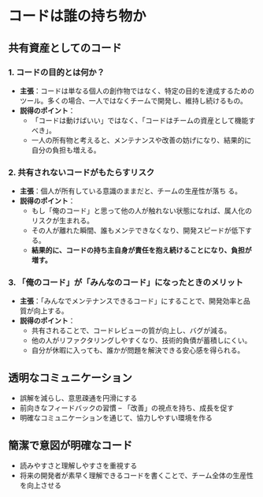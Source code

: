 # コードは誰の持ち物か

## 共有資産としてのコード

### **1. コードの目的とは何か？**

- **主張**：コードは単なる個人の創作物ではなく、特定の目的を達成するためのツール。多くの場合、一人ではなくチームで開発し、維持し続けるもの。  
- **説得のポイント**：
  - 「コードは動けばいい」ではなく、「コードはチームの資産として機能すべき」。
  - 一人の所有物と考えると、メンテナンスや改善の妨げになり、結果的に自分の負担も増える。

### **2. 共有されないコードがもたらすリスク**

- **主張**：個人が所有している意識のままだと、チームの生産性が落ち
る。  
- **説得のポイント**：
  - もし「俺のコード」と思って他の人が触れない状態になれば、属人化のリスクが生まれる。
  - その人が離れた瞬間、誰もメンテできなくなり、開発スピードが低下する。
  - **結果的に、コードの持ち主自身が責任を抱え続けることになり、負担が増す。**

### **3. 「俺のコード」が「みんなのコード」になったときのメリット**

- **主張**：「みんなでメンテナンスできるコード」にすることで、開発効率と品質が向上する。  
- **説得のポイント**：
  - 共有されることで、コードレビューの質が向上し、バグが減る。
  - 他の人がリファクタリングしやすくなり、技術的負債が蓄積しにくい。
  - 自分が休暇に入っても、誰かが問題を解決できる安心感を得られる。


## 透明なコミュニケーション

* 誤解を減らし、意思疎通を円滑にする
* 前向きなフィードバックの習慣 – 「改善」の視点を持ち、成長を促す
* 明確なコミュニケーションを通じて、協力しやすい環境を作る

## 簡潔で意図が明確なコード

* 読みやすさと理解しやすさを重視する
* 将来の開発者が素早く理解できるコードを書くことで、チーム全体の生産性を向上させる
